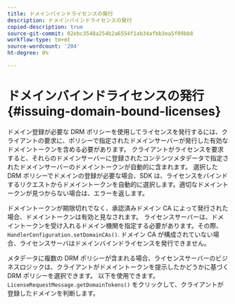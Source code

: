 ```yaml
---
title: ドメインバインドライセンスの発行
description: ドメインバインドライセンスの発行
copied-description: true
source-git-commit: 02ebc3548a254b2a6554f1ab34afbb3ea5f09bb8
workflow-type: tm+mt
source-wordcount: '204'
ht-degree: 0%

---
```


# ドメインバインドライセンスの発行{#issuing-domain-bound-licenses}

ドメイン登録が必要な DRM ポリシーを使用してライセンスを発行するには、クライアントの要求に、ポリシーで指定されたドメインサーバーが発行した有効なドメイントークンを含める必要があります。 クライアントがライセンスを要求すると、それらのドメインサーバーに登録されたコンテンツメタデータで指定されたドメインサーバーのドメイントークンが自動的に含まれます。 選択した DRM ポリシーでドメインの登録が必要な場合、SDK は、ライセンスをバインドするリクエストからドメイントークンを自動的に選択します。適切なドメイントークンが見つからない場合は、エラーを返します。

ドメイントークンが期限切れでなく、承認済みドメイン CA によって発行された場合、ドメイントークンは有効と見なされます。 ライセンスサーバーは、ドメイントークンを受け入れるドメイン機関を指定する必要があります。その際、 `HandlerConfiguration.setDomainCAs()`. ドメイン CA が構成されていない場合、ライセンスサーバはドメインバインドライセンスを発行できません。

メタデータに複数の DRM ポリシーが含まれる場合、ライセンスサーバーのビジネスロジックは、クライアントがドメイントークンを提示したかどうかに基づく DRM ポリシーを選択できます。 以下を使用できます。 `LicenseRequestMessage.getDomainTokens()` をクリックして、クライアントが登録したドメインを判断します。
